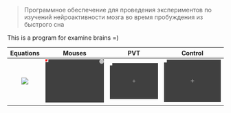 > Программное обеспечение для проведения экспериментов по изучений нейроактивности мозга во время пробуждения из быстрого сна

This is a program for examine brains =)

Equations|Mouses|PVT|Control
:-:|:-:|:-:|:-:
![](media/)|![](media/Mouses.svg)|![](media/PVT.svg)|![](media/Control.svg)
